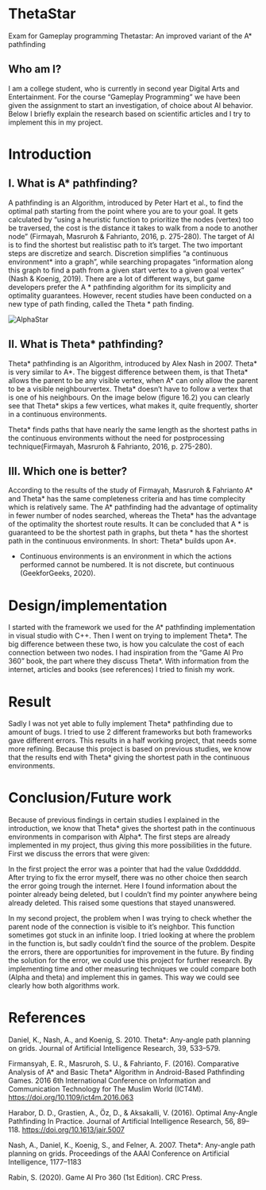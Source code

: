 # ThetaStar
Exam for Gameplay programming 
Thetastar: An improved variant of the A* pathfinding

## Who am I? 
I am a college student, who is currently in second year Digital Arts and Entertainment. For the course “Gameplay Programming” we have been given the assignment to start an investigation, of choice about AI behavior. Below I briefly explain the research based on scientific articles and I try to implement this in my project.

# Introduction
## I.	What is A* pathfinding?
A pathfinding is an Algorithm, introduced by Peter Hart et al.,  to find the optimal path starting from the point where you are to your goal. It gets calculated by “using a heuristic function to prioritize the nodes (vertex) too be traversed, the cost is the distance it takes to walk from a node to another node” (Firmayah, Masruroh & Fahrianto, 2016, p. 275-280). The target of AI is to find the shortest but realistisc path to it’s target.
The two important steps are discretize and search. Discretion simplifies “a continuous environment* into a graph”, while searching propagates “information along this graph to find a path from a given start vertex to a given goal vertex” (Nash & Koenig, 2019). There are a lot of different ways, but game developers prefer the A * pathfinding algorithm for its simplicity and optimality guarantees. However, recent studies have been conducted on a new type of path finding, called the Theta * path finding.

![AlphaStar](https://user-images.githubusercontent.com/44691800/105644394-9e113d00-5e95-11eb-85b9-abc380d793af.png)
 
## II.	What is Theta* pathfinding? 
Theta* pathfinding is an Algorithm, introduced by Alex Nash in 2007. Theta* is very similar to A*. The biggest difference between them, is that Theta* allows the parent to be any visible vertex, when A* can only allow the parent to be a visible neighbourvertex. Theta* doesn’t have to follow a vertex that is one of his neighbours. On the image below (figure 16.2) you can clearly see that Theta* skips a few vertices, what makes it, quite frequently, shorter in a continuous environments. 

Theta* finds paths that have nearly the same length as the shortest paths in the continuous environments without the need for postprocessing technique(Firmayah, Masruroh & Fahrianto, 2016, p. 275-280).

## III.	Which one is better?
According to the results of the study of Firmayah, Masruroh & Fahrianto A* and Theta* has the same completeness criteria and has time complecity which is relatively same. The A* pathfinding had the advantage of optimality in fewer number of nodes searched, whereas the Theta* has the advantage of the optimality the shortest route results. It can be concluded that A * is guaranteed to be the shortest path in graphs, but theta * has the shortest path in the continuous environments. In short: Theta* builds upon A*. 

* Continuous environments is an environment in which the actions performed cannot be numbered. It is not discrete, but continuous (GeekforGeeks, 2020).

# Design/implementation
I started with the framework we used for the A* pathfinding implementation in visual studio with C++. Then I went on trying to implement Theta*. The big difference between these two, is how you calculate the cost of each connection between two nodes. I had inspiration from the “Game AI Pro 360” book, the part where they discuss Theta*. With information from the internet, articles and books (see references) I tried to finish my work.

# Result
Sadly I was not yet able to fully implement Theta* pathfinding due to amount of bugs. I tried to use 2 different frameworks but both frameworks gave different errors. This results in a half working project, that needs some more refining. Because this project is based on previous studies, we know that the results end with Theta* giving the shortest path in the continuous environments.
 
# Conclusion/Future work
Because of previous findings in certain studies I explained in the introduction, we know that Theta* gives the shortest path in the continuous environments in comparison with Alpha*. The first steps are already implemented in my project, thus giving this more possibilities in the future. 
First we discuss the errors that were given: 

In the first project the error was a pointer that had the value 0xdddddd. After trying to fix the error myself, there was no other choice then search the error going trough the internet. Here I found information about the pointer already being deleted, but I couldn’t find my pointer anywhere being already deleted. This raised some questions that stayed unanswered. 

In my second project, the problem when I was trying to check whether the parent node of the connection is visible to it’s neighbor. This function sometimes got stuck in an infinite loop. I tried looking at where the problem in the function is, but sadly couldn’t find the source of the problem. 
Despite the errors, there are opportunities for improvement in the future. By finding the solution for the error, we could use this project for further research. By implementing time and other measuring techniques we could compare both (Alpha and theta) and implement this in games. This way we could see clearly how both algorithms work. 

# References
Daniel, K., Nash, A., and Koenig, S. 2010. Theta*: Any-angle path planning on grids. Journal of Artificial Intelligence Research, 39, 533–579.

Firmansyah, E. R., Masruroh, S. U., & Fahrianto, F. (2016). Comparative Analysis of A* and Basic Theta* Algorithm in Android-Based Pathfinding Games. 2016 6th International Conference on Information and Communication Technology for The Muslim World (ICT4M). https://doi.org/10.1109/ict4m.2016.063

Harabor, D. D., Grastien, A., Öz, D., & Aksakalli, V. (2016). Optimal Any-Angle Pathfinding
In Practice. Journal of Artificial Intelligence Research, 56, 89–118.
https://doi.org/10.1613/jair.5007

Nash, A., Daniel, K., Koenig, S., and Felner, A. 2007. Theta*: Any-angle path planning on grids. Proceedings of the AAAI Conference on Artificial Intelligence, 1177–1183

Rabin, S. (2020). Game AI Pro 360 (1st Edition). CRC Press.

